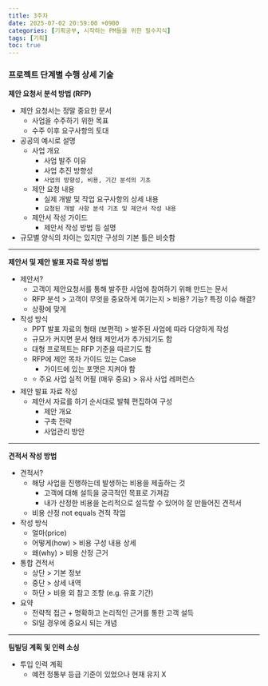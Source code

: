 ```yaml
---
title: 3주차
date: 2025-07-02 20:59:00 +0900
categories: [기획공부, 시작하는 PM들을 위한 필수지식]
tags: [기획]
toc: true
---
```


### 프로젝트 단계별 수행 상세 기술

**제안 요청서 분석 방법 (RFP)**

- 제안 요청서는 정말 중요한 문서
    - 사업을 수주하기 위한 목표
    - 수주 이후 요구사항의 토대
- 공공의 예시로 설명
    - 사업 개요
        - 사업 발주 이유
        - 사업 추진 방향성
        - `사업의 방향성, 비용, 기간 분석의 기초`
    - 제안 요청 내용
        - 실제 개발 및 작업 요구사항의 상세 내용
        - `요청된 개발 사항 분석 기초 및 제안서 작성 내용`
    - 제안서 작성 가이드
        - 제안서 작성 방법 등 설명
- 규모별 양식의 차이는 있지만 구성의 기본 틀은 비슷함

---

**제안서 및 제안 발표 자료 작성 방법**

- 제안서?
    - 고객이 제안요청서를 통해 발주한 사업에 참여하기 위해 만드는 문서
    - RFP 분석 > 고객이 무엇을 중요하게 여기는지 > 비용? 기능? 특정 이슈 해결?
    - 상황에 맞게
- 작성 방식
    - PPT 발표 자료의 형태 (보편적) > 발주된 사업에 따라 다양하게 작성
    - 규모가 커지면 문서 형태 제안서가 추가되기도 함
    - 대형 프로젝트는 RFP 기준을 따르기도 함
    - RFP에 제안 목차 가이드 있는 Case
        - 가이드에 있는 포맷은 지켜야 함
    - ⭐ 주요 사업 실적 어필 (매우 중요) > 유사 사업 레퍼런스
- 제안 발표 자료 작성
    - 제안서 자료를 하기 순서대로 발췌 편집하여 구성
        - 제안 개요
        - 구축 전략
        - 사업관리 방안

---

**견적서 작성 방법**

- 견적서?
    - 해당 사업을 진행하는데 발생하는 비용을 제출하는 것
        - 고객에 대해 설득을 궁극적인 목표로 가져감
        - 내가 산정한 비용을 논리적으로 설득할 수 있어야 잘 만들어진 견적서
    - 비용 산정 not equals 견적 작업
- 작성 방식
    - 얼마(price)
    - 어떻게(how) > 비용 구성 내용 상세
    - 왜(why) > 비용 산정 근거
- 통합 견적서
    - 상단 > 기본 정보
    - 중단 > 상세 내역
    - 하단 > 비용 외 참고 조항 (e.g. 유효 기간)
- 요약
    - 전략적 접근 + 명확하고 논리적인 근거를 통한 고객 설득
    - SI일 경우에 중요시 되는 개념

---

**팀빌딩 계획 및 인력 소싱**

- 투입 인력 계획
    - 예전 정통부 등급 기준이 있었으나 현재 유지 X
